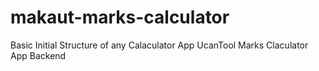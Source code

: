 # makaut-marks-calculator
Basic Initial Structure of any Calaculator App
UcanTool Marks Claculator App Backend
